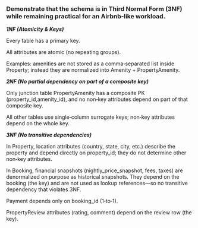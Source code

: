 ### Demonstrate that the schema is in Third Normal Form (3NF) while remaining practical for an Airbnb‑like workload. ###

***1NF (Atomicity & Keys)***

Every table has a primary key.

All attributes are atomic (no repeating groups).

Examples: amenities are not stored as a comma‑separated list inside Property; instead they are normalized into Amenity + PropertyAmenity.

***2NF (No partial dependency on part of a composite key)***

Only junction table PropertyAmenity has a composite PK (property_id,amenity_id), and no non‑key attributes depend on part of that composite key.

All other tables use single‑column surrogate keys; non‑key attributes depend on the whole key.

***3NF (No transitive dependencies)***

In Property, location attributes (country, state, city, etc.) describe the property and depend directly on property_id; they do not determine other non‑key attributes.

In Booking, financial snapshots (nightly_price_snapshot, fees, taxes) are denormalized on purpose as historical snapshots. They depend on the booking (the key) and are not used as lookup references—so no transitive dependency that violates 3NF.

Payment depends only on booking_id (1‑to‑1).

PropertyReview attributes (rating, comment) depend on the review row (the key).
